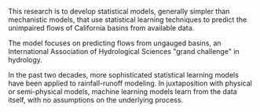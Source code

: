 This research is to develop statistical models, generally simpler than mechanistic models, that use statistical learning techniques to predict the unimpaired flows of California basins from available data. 

The model focuses on predicting flows from ungauged basins, an International Association of Hydrological Sciences "grand challenge" in hydrology. 

In the past two decades, more sophisticated statistical learning models have been applied to rainfall-runoff modeling. In juxtaposition with physical or semi-physical models, machine learning models learn from the data itself, with no assumptions on the underlying process.